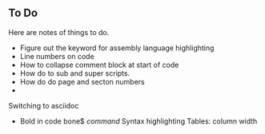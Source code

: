 ## To Do

Here are notes of things to do.

* Figure out the keyword for assembly language highlighting
* Line numbers on code
* How to collapse comment block at start of code
* How do to sub and super scripts.
* How do do page and secton numbers
* 

Switching to asciidoc
* Bold in code
bone$ *command*
Syntax highlighting
Tables:  column width
